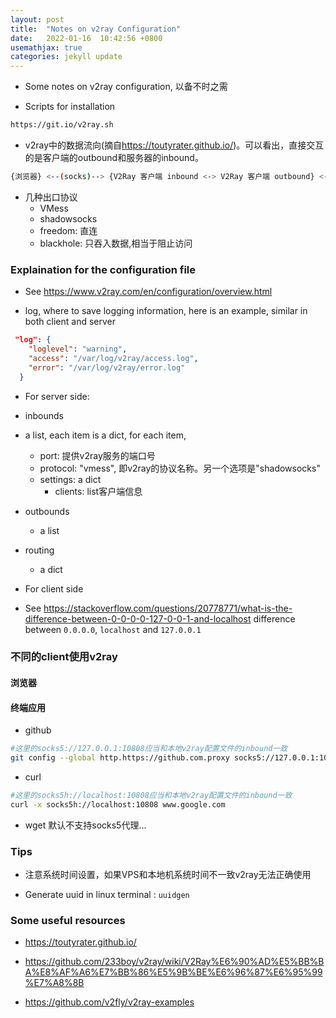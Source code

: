 ```yaml
---
layout: post
title:  "Notes on v2ray Configuration"
date:   2022-01-16  10:42:56 +0800
usemathjax: true
categories: jekyll update
---
```


- Some notes on v2ray configuration, 以备不时之需


- Scripts for installation

```bash
https://git.io/v2ray.sh
```

- v2ray中的数据流向(摘自<https://toutyrater.github.io/>)。可以看出，直接交互的是客户端的outbound和服务器的inbound。

```bash
{浏览器} <--(socks)--> {V2Ray 客户端 inbound <-> V2Ray 客户端 outbound} <--(VMess)-->  {V2Ray 服务器 inbound <-> V2Ray 服务器 outbound} <--(Freedom)--> {目标网站}
```

- 几种出口协议
  - VMess
  - shadowsocks
  - freedom: 直连
  - blackhole: 只吞入数据,相当于阻止访问

### Explaination for the configuration file

- See <https://www.v2ray.com/en/configuration/overview.html>

- log, where to save logging information, here is an example, similar in both client and server

```json
 "log": {
    "loglevel": "warning",
    "access": "/var/log/v2ray/access.log",
    "error": "/var/log/v2ray/error.log"
  }
```


- For server side:

-  inbounds
- a list, each item is a dict, for each item, 
  - port: 提供v2ray服务的端口号
  - protocol: "vmess", 即v2ray的协议名称。另一个选项是"shadowsocks"
  - settings: a dict
    - clients: list客户端信息
    

- outbounds
  - a list


- routing
  - a dict


- For client side


- See <https://stackoverflow.com/questions/20778771/what-is-the-difference-between-0-0-0-0-127-0-0-1-and-localhost> difference between `0.0.0.0`, `localhost` and `127.0.0.1`


### 不同的client使用v2ray

#### 浏览器

#### 终端应用

- github

```bash
#这里的socks5://127.0.0.1:10808应当和本地v2ray配置文件的inbound一致
git config --global http.https://github.com.proxy socks5://127.0.0.1:10808
```

- curl

```bash
#这里的socks5h://localhost:10808应当和本地v2ray配置文件的inbound一致
curl -x socks5h://localhost:10808 www.google.com
```

- wget 默认不支持socks5代理...


### Tips

- 注意系统时间设置，如果VPS和本地机系统时间不一致v2ray无法正确使用

- Generate uuid in linux terminal : `uuidgen`


### Some useful resources

- <https://toutyrater.github.io/>

- <https://github.com/233boy/v2ray/wiki/V2Ray%E6%90%AD%E5%BB%BA%E8%AF%A6%E7%BB%86%E5%9B%BE%E6%96%87%E6%95%99%E7%A8%8B>

- <https://github.com/v2fly/v2ray-examples>